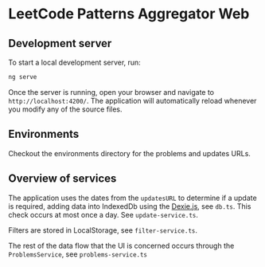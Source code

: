 # LeetCode Patterns Aggregator Web

## Development server

To start a local development server, run:

```bash
ng serve
```

Once the server is running, open your browser and navigate to `http://localhost:4200/`. The application will automatically reload whenever you modify any of the source files.

## Environments

Checkout the environments directory for the problems and updates URLs.

## Overview of services

The application uses the dates from the `updatesURL` to determine if a update is required, adding data into IndexedDb using the [Dexie.js](https://dexie.org/), see `db.ts`. This check occurs at most once a day. See `update-service.ts`.

Filters are stored in LocalStorage, see `filter-service.ts`.

The rest of the data flow that the UI is concerned occurs through the `ProblemsService`, see `problems-service.ts`
